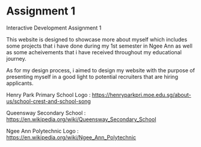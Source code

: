 # Assignment 1

Interactive Development Assignment 1

This website is designed to showcase more about myself which includes some projects that i have done during my 1st semester in Ngee Ann as well as some acheivements that i have received throughout my educational journey.

As for my design process, i aimed to design my website with the purpose of presenting myself in a good light to potential recruiters that are hiring applicants.

Henry Park Primary School Logo : https://henryparkpri.moe.edu.sg/about-us/school-crest-and-school-song

Queensway Secondary School : https://en.wikipedia.org/wiki/Queensway_Secondary_School

Ngee Ann Polytechnic Logo : https://en.wikipedia.org/wiki/Ngee_Ann_Polytechnic
